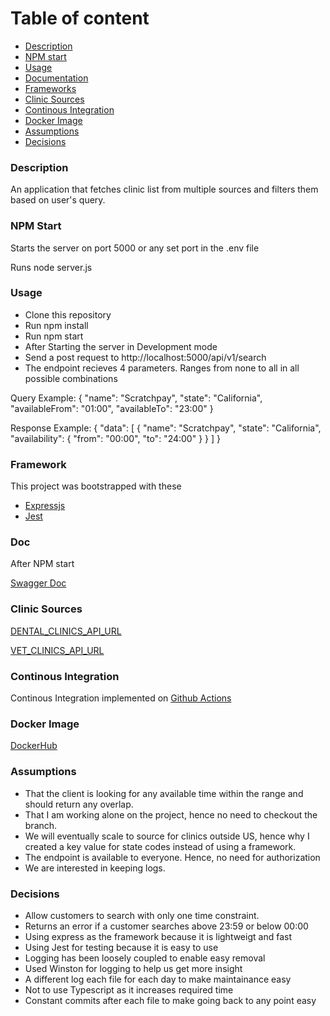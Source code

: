 # Table of content

- [Description](#description)
- [NPM start](#npm-start)
- [Usage](#usage)
- [Documentation](#doc)
- [Frameworks](#Frameworks)
- [Clinic Sources](#clinic-sources)
- [Continous Integration](#continous-integration)
- [Docker Image](#docker-image)
- [Assumptions](#assumptions)
- [Decisions](#decisions)

### Description

An application that fetches clinic list from multiple sources and filters them based on user's query.

### NPM Start
Starts the server on port 5000 or any set port in the .env file

Runs node server.js

### Usage
- Clone this repository
- Run npm install
- Run npm start
- After Starting the server in Development mode
- Send a post request to http://localhost:5000/api/v1/search
- The endpoint recieves 4 parameters. Ranges from none to all in all possible combinations


Query Example:
{
  "name": "Scratchpay",
  "state": "California",
  "availableFrom": "01:00",
  "availableTo": "23:00"
}


Response Example:
{
  "data": [
    {
      "name": "Scratchpay",
      "state": "California",
      "availability": {
        "from": "00:00",
        "to": "24:00"
      }
    }
  ]
}

### Framework
This project was bootstrapped with these

- [Expressjs](https://expressjs.com/)
- [Jest](https://jestjs.io/)

### Doc
After NPM start

[Swagger Doc](http://localhost:5000/docs/)

### Clinic Sources
[DENTAL_CLINICS_API_URL](https://storage.googleapis.com/scratchpay-code-challenge/dental-clinics.json)

[VET_CLINICS_API_URL](https://storage.googleapis.com/scratchpay-code-challenge/vet-clinics.json)

### Continous Integration
Continous Integration implemented on [Github Actions](https://github.com/Layoolar/scratch_pay/actions)

### Docker Image
[DockerHub](https://hub.docker.com/repository/docker/layoolar/scratch_pay/general)

### Assumptions
- That the client is looking for any available time within the range and should return any overlap.
- That I am working alone on the project, hence no need to checkout the branch.
- We will eventually scale to source for clinics outside US, hence why I created a key value for state codes instead of using a framework.
- The endpoint is available to everyone. Hence, no need for authorization
- We are interested in keeping logs. 


### Decisions
- Allow customers to search with only one time constraint.
- Returns an error if a customer searches above 23:59 or below 00:00
- Using express as the framework because it is lightweigt and fast
- Using Jest for testing because it is easy to use
- Logging has been loosely coupled to enable easy removal
- Used Winston for logging to help us get more insight 
- A different log each file for each day to make maintainance easy
- Not to use Typescript as it increases required time
- Constant commits after each file to make going back to any point easy 


